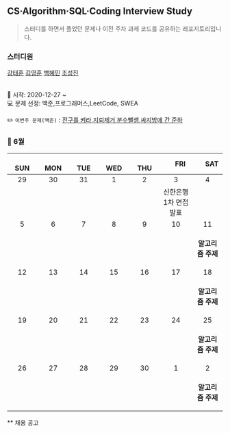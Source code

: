 ## CS·Algorithm·SQL·Coding Interview Study
<blockquote>스터디를 하면서 풀었던 문제나 이전 주차 과제 코드를 공유하는 레포지토리입니다.</blockquote>

### 스터디원

[강태훈](https://github.com/shuttlecock0) [김영훈](https://github.com/kim0hoon) [백혜민](https://github.com/HyeminBaek) [조성진](https://github.com/noel7781)

<br> 📌 시작: 2020-12-27 ~
<br> 💻 문제 선정: 백준,프로그래머스,LeetCode, SWEA

✏️ `이번주 문제(백준)` : [전구를 켜라](https://www.acmicpc.net/problem/2423),[지뢰제거](https://www.acmicpc.net/problem/9077),[분수뺄셈](https://www.acmicpc.net/problem/4782),[싸지방에 간 준하](https://www.acmicpc.net/problem/12764)

<h3> 📅 6월 </h3>

|　  SUN　  |　  MON　  |　  TUE　  |　  WED　  |　  THU　  |　  FRI　  |　  SAT　  |
|:---:|:---:|:---:|:---:|:---:|:---:|:---:|
|   29   |   30   |   31   |   1   |   2   |   3   |   4   |
||||||신한은행 1차 면접 발표||
|   5   |   6   |   7   |   8   |   9   |   10   |   11   |
|||||||<p><b>알고리즘 주제</b> </p>|
|   12   |   13   |   14   |   15   |   16   |   17   |   18   |
|||||||<p><b>알고리즘 주제</b> </p>|
|   19   |   20   |   21   |   22   |   23   |   24   |   25   |
|||||||<p><b>알고리즘 주제</b> </p>|
|   26   |   27   |   28   |   29   |   30   |   1   |   2   |
|||||||<p><b>알고리즘 주제</b> </p>|

** 채용 공고
